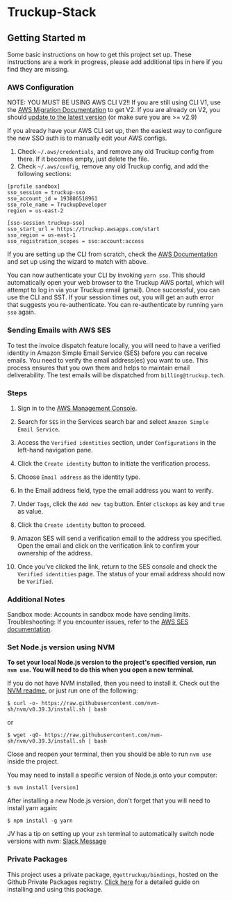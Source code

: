 # Truckup-Stack

## Getting Started m

Some basic instructions on how to get this project set up. These instructions are a work in progress, please add additional tips in here if you find they are missing.

### AWS Configuration

NOTE: YOU MUST BE USING AWS CLI V2!! If you are still using CLI V1, use the [AWS Migration Documentation](https://docs.aws.amazon.com/cli/latest/userguide/cliv2-migration-instructions.html) to get V2. If you are already on V2, you should [update to the latest version](https://docs.aws.amazon.com/cli/latest/userguide/getting-started-install.html) (or make sure you are >= v2.9)

If you already have your AWS CLI set up, then the easiest way to configure the new SSO auth is to manually edit your AWS configs.

1. Check `~/.aws/credentials`, and remove any old Truckup config from there. If it becomes empty, just delete the file.
2. Check `~/.aws/config`, remove any old Truckup config, and add the following sections:

```
[profile sandbox]
sso_session = truckup-sso
sso_account_id = 193886518961
sso_role_name = TruckupDeveloper
region = us-east-2

[sso-session truckup-sso]
sso_start_url = https://truckup.awsapps.com/start
sso_region = us-east-1
sso_registration_scopes = sso:account:access
```

If you are setting up the CLI from scratch, check the [AWS Documentation](https://docs.aws.amazon.com/cli/latest/userguide/sso-configure-profile-token.html) and set up using the wizard to match with above.

You can now authenticate your CLI by invoking `yarn sso`. This should automatically open your web browser to the Truckup AWS portal, which will attempt to log in via your Truckup email (gmail). Once successful, you can use the CLI and SST. If your session times out, you will get an auth error that suggests you re-authenticate. You can re-authenticate by running `yarn sso` again.

### Sending Emails with AWS SES

To test the invoice dispatch feature locally, you will need to have a verified identity in Amazon Simple Email Service (SES) before you can receive emails. You need to verify the email address(es) you want to use. This process ensures that you own them and helps to maintain email deliverability. The test emails will be dispatched from `billing@truckup.tech`.

### Steps

1. Sign in to the [AWS Management Console](https://us-east-2.console.aws.amazon.com/console/home?region=us-east-2).

2. Search for `SES` in the Services search bar and select `Amazon Simple Email Service`.

3. Access the `Verified identities` section, under `Configurations` in the left-hand navigation pane.

4. Click the `Create identity` button to initiate the verification process.

5. Choose `Email address` as the identity type.

6. In the Email address field, type the email address you want to verify.
   
7. Under `Tags`, click the `Add new tag` button. Enter `clickops` as key and `true` as value.
   
8.  Click the `Create identity` button to proceed.

9. Amazon SES will send a verification email to the address you specified. Open the email and click on the verification link to confirm your ownership of the address.

10. Once you've clicked the link, return to the SES console and check the `Verified identities` page. The status of your email address should now be `Verified`.

### Additional Notes

Sandbox mode: Accounts in sandbox mode have sending limits.
Troubleshooting: If you encounter issues, refer to the [AWS SES documentation](https://docs.aws.amazon.com/ses/).

### Set Node.js version using NVM

**To set your local Node.js version to the project's specified version, run `nvm use`. You will need to do this when you open a new terminal.**

If you do not have NVM installed, then you need to install it. Check out the [NVM readme](https://github.com/nvm-sh/nvm#installing-and-updating), or just run one of the following:

```console
$ curl -o- https://raw.githubusercontent.com/nvm-sh/nvm/v0.39.3/install.sh | bash
```

or

```console
$ wget -qO- https://raw.githubusercontent.com/nvm-sh/nvm/v0.39.3/install.sh | bash
```

Close and reopen your terminal, then you should be able to run `nvm use` inside the project.

You may need to install a specific version of Node.js onto your computer:

```console
$ nvm install [version]
```

After installing a new Node.js version, don't forget that you will need to install yarn again:

```console
$ npm install -g yarn
```

JV has a tip on setting up your `zsh` terminal to automatically switch node versions with nvm: [Slack Message](https://truckup.slack.com/archives/C06CQ0EAC/p1689097080480159?thread_ts=1689094716.569999&cid=C06CQ0EAC)


### Private Packages

This project uses a private package, `@gettruckup/bindings`, hosted on the Github Private Packages registry. [Click here](https://github.com/gettruckup/truckup-stack/pkgs/npm/bindings) for a detailed guide on installing and using this package.
